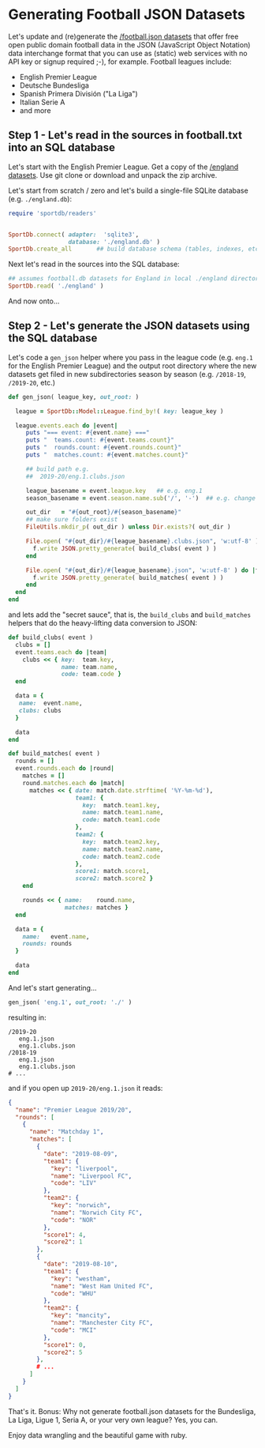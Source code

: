 # Generating Football JSON Datasets


Let's update and (re)generate
the [/football.json datasets](https://github.com/openfootball/football.json) 
that offer 
free open public domain football data in the JSON (JavaScript Object Notation) 
data interchange format
that you can use as (static) web services with no API key or signup required ;-), for example.
Football leagues include:

- English Premier League
- Deutsche Bundesliga
- Spanish Primera División ("La Liga")
- Italian Serie A
- and more


## Step 1 - Let's read in the sources in football.txt into an SQL database

Let's start with the English Premier League.
Get a copy of the [/england datasets](https://github.com/openfootball/england). 
Use git clone or download and
unpack the zip archive.

Let's start from scratch / zero and let's build a single-file SQLite database
(e.g. `./england.db`):


``` ruby
require 'sportdb/readers'


SportDb.connect( adapter:  'sqlite3',
                 database: './england.db' )
SportDb.create_all       ## build database schema (tables, indexes, etc.)
```

Next let's read in the sources into the SQL database:

``` ruby
## assumes football.db datasets for England in local ./england directory
SportDb.read( './england' )
```

And now onto...


## Step 2 - Let's generate the JSON datasets using the SQL database

Let's code a `gen_json` helper where you pass in the 
league code (e.g. `eng.1` for the English Premier League)
and the output root directory where the new datasets get filed in 
new subdirectories season by season (e.g. `/2018-19`, `/2019-20`, etc.) 

``` ruby
def gen_json( league_key, out_root: )

  league = SportDb::Model::League.find_by!( key: league_key )

  league.events.each do |event|
     puts "=== event: #{event.name} ==="
     puts "  teams.count: #{event.teams.count}"
     puts "  rounds.count: #{event.rounds.count}"
     puts "  matches.count: #{event.matches.count}"

     ## build path e.g.
     ##  2019-20/eng.1.clubs.json

     league_basename = event.league.key   ## e.g. eng.1
     season_basename = event.season.name.sub('/', '-')  ## e.g. change 2019/20 to 2019-20

     out_dir   = "#{out_root}/#{season_basename}"
     ## make sure folders exist
     FileUtils.mkdir_p( out_dir ) unless Dir.exists?( out_dir )

     File.open( "#{out_dir}/#{league_basename}.clubs.json", 'w:utf-8' ) do |f|
       f.write JSON.pretty_generate( build_clubs( event ) )
     end

     File.open( "#{out_dir}/#{league_basename}.json", 'w:utf-8' ) do |f|
       f.write JSON.pretty_generate( build_matches( event ) )
     end
  end
end
```

and lets add the "secret sauce", that is, the `build_clubs` and `build_matches`
helpers that do the heavy-lifting data conversion to JSON:

``` ruby
def build_clubs( event )
  clubs = []
  event.teams.each do |team|
    clubs << { key:  team.key,
               name: team.name,
               code: team.code }
  end

  data = {
   name:  event.name,
   clubs: clubs
  }

  data
end

def build_matches( event )
  rounds = []
  event.rounds.each do |round|
    matches = []
    round.matches.each do |match|
      matches << { date: match.date.strftime( '%Y-%m-%d'),
                   team1: {
                     key:  match.team1.key,
                     name: match.team1.name,
                     code: match.team1.code
                   },
                   team2: {
                     key:  match.team2.key,
                     name: match.team2.name,
                     code: match.team2.code
                   },
                   score1: match.score1,
                   score2: match.score2 }
    end

    rounds << { name:    round.name,
                matches: matches }
  end

  data = {
    name:   event.name,
    rounds: rounds
  }

  data
end
```

And let's start generating...

``` ruby
gen_json( 'eng.1', out_root: './' )
```

resulting in:

```
/2019-20
   eng.1.json
   eng.1.clubs.json
/2018-19
   eng.1.json
   eng.1.clubs.json
# ...
```

and if you open up `2019-20/eng.1.json` it reads:

``` json
{
  "name": "Premier League 2019/20",
  "rounds": [
    {
      "name": "Matchday 1",
      "matches": [
        {
          "date": "2019-08-09",
          "team1": {
            "key": "liverpool",
            "name": "Liverpool FC",
            "code": "LIV"
          },
          "team2": {
            "key": "norwich",
            "name": "Norwich City FC",
            "code": "NOR"
          },
          "score1": 4,
          "score2": 1
        },
        {
          "date": "2019-08-10",
          "team1": {
            "key": "westham",
            "name": "West Ham United FC",
            "code": "WHU"
          },
          "team2": {
            "key": "mancity",
            "name": "Manchester City FC",
            "code": "MCI"
          },
          "score1": 0,
          "score2": 5
        },
        # ...
      ]
    }
  ]
}  
```

That's it.
Bonus: Why not generate football.json datasets for the Bundesliga, La Liga, Ligue 1, 
Seria A, or your very own league? Yes, you can.

Enjoy data wrangling and the beautiful game with ruby.
